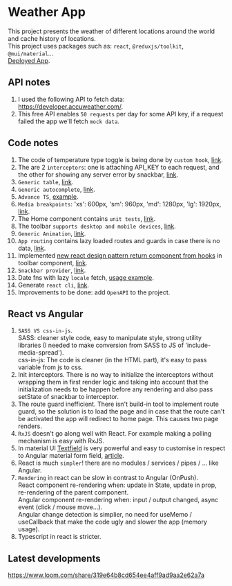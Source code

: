 # Weather App

This project presents the weather of different locations around the world and cache history of locations.<br/>
This project uses packages such as: `react`, `@reduxjs/toolkit`, `@mui/material`...<br/>
[Deployed App](https://master.d3gu4qyc5vhimx.amplifyapp.com/).

## API notes
1. I used the following API to fetch data: https://developer.accuweather.com/.
2. This free API enables `50 requests` per day for some API key, if a request failed the app we'll fetch `mock data`.

## Code notes
1. The code of temperature type toggle is being done by `custom hook`, [link](https://github.com/asaf11108/asaf-regev-10-01-2022/blob/master/src/hooks/temprature-type.hook.ts).
2. The are 2 `interceptors`: one is attaching API_KEY to each request, and the other for showing any server error by snackbar, [link](https://github.com/asaf11108/asaf-regev-10-01-2022/tree/master/src/interceptors).
3. `Generic table`, [link](https://github.com/asaf11108/asaf-regev-10-01-2022/tree/master/src/components/table).
4. `Generic autocomplete`, [link](https://github.com/asaf11108/asaf-regev-10-01-2022/tree/master/src/components/autocomplete).
5. `Advance TS`, [example](https://github.com/asaf11108/asaf-regev-10-01-2022/blob/master/src/store/favorite-locations/favorite-locations.model.ts).
6. `Media breakpoints`: 'xs': 600px, 'sm': 960px, 'md': 1280px, 'lg': 1920px, [link](https://github.com/asaf11108/asaf-regev-10-01-2022/blob/master/src/styles/vendors/_vendors.scss).
7. The Home component contains `unit tests`, [link](https://github.com/asaf11108/asaf-regev-10-01-2022/blob/master/src/pages/home/home.test.tsx).
8. The toolbar `supports desktop and mobile devices`, [link](https://github.com/asaf11108/asaf-regev-10-01-2022/tree/master/src/components/toolbar).
9. `Generic Animation`, [link](https://github.com/asaf11108/asaf-regev-10-01-2022/blob/master/src/pages/favorites/favorites.tsx).
10. `App routing` contains lazy loaded routes and guards in case there is no data, [link](https://github.com/asaf11108/asaf-regev-10-01-2022/blob/master/src/app-routing.tsx).
11. Implemented [new react design pattern return component from hooks](https://blog.bitsrc.io/new-react-design-pattern-return-component-from-hooks-79215c3eac00) in toolbar component, [link](https://github.com/asaf11108/asaf-regev-10-01-2022/blob/master/src/hooks/menu).
12. `Snackbar provider`, [link](https://github.com/asaf11108/asaf-regev-10-01-2022/tree/master/src/providers/snackbar).
13. Date fns with lazy `locale` fetch, [usage example](https://github.com/asaf11108/asaf-regev-10-01-2022/blob/master/src/providers/locale/locale.provider.tsx).
14. Generate `react cli`, [link](https://github.com/asaf11108/asaf-regev-10-01-2022/blob/master/generate-react-cli.json).
15. Improvements to be done: add `OpenAPI` to the project.

## React vs Angular
1. `SASS VS css-in-js`.<br />
    SASS: cleaner style code, easy to manipulate style, strong utility libraries (I needed to make conversion from SASS to JS of 'include-media-spread').<br />
    css-in-js: The code is cleaner (in the HTML part), it's easy to pass variable from js to css.
2. Init interceptors. There is no way to initialize the interceptors without wrapping them in first render logic and taking into account that the initialization needs to be happen before any rendering and also pass setState of snackbar to interceptor.
3. The route guard inefficient. There isn't build-in tool to implement route guard, so the solution is to load the page and in case that the route can't be activated the app will redirect to home page. This causes two page renders.
4. `RxJS` doesn't go along well with React. For example making a polling mechanism is easy with RxJS.
5. In material UI [Textfield](https://mui.com/components/text-fields/#components) is very powerful and easy to customise in respect to Angular material form field, [article](https://medium.com/geekculture/what-really-happens-when-you-use-the-textfield-component-in-material-ui-1e62652196f).
6. React is much `simpler`! there are no modules / services / pipes / ... like Angular.
7. `Rendering` in react can be slow in contrast to Angular (OnPush).<br/>
React component re-rendering when: update in State, update in prop, re-rendering of the parent component.<br/>
Angular component re-rendering when: input / output changed, async event (click / mouse move...).<br/>
Angular change detection is simplier, no need for useMemo / useCallback that make the code ugly and slower the app (memory usage).
8. Typescript in react is stricter.

## Latest developments
https://www.loom.com/share/319e64b8cd654ee4aff9ad9aa2e62a7a
